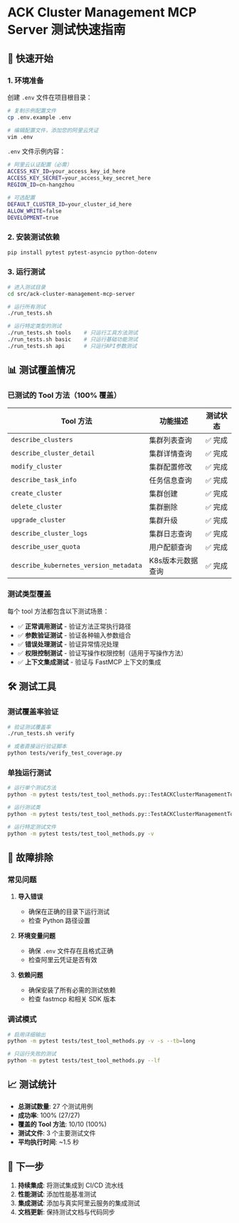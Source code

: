 # ACK Cluster Management MCP Server 测试快速指南

## 🚀 快速开始

### 1. 环境准备

创建 `.env` 文件在项目根目录：

```bash
# 复制示例配置文件
cp .env.example .env

# 编辑配置文件，添加您的阿里云凭证
vim .env
```

`.env` 文件示例内容：
```bash
# 阿里云认证配置（必需）
ACCESS_KEY_ID=your_access_key_id_here
ACCESS_KEY_SECRET=your_access_key_secret_here
REGION_ID=cn-hangzhou

# 可选配置
DEFAULT_CLUSTER_ID=your_cluster_id_here
ALLOW_WRITE=false
DEVELOPMENT=true
```

### 2. 安装测试依赖

```bash
pip install pytest pytest-asyncio python-dotenv
```

### 3. 运行测试

```bash
# 进入测试目录
cd src/ack-cluster-management-mcp-server

# 运行所有测试
./run_tests.sh

# 运行特定类型的测试
./run_tests.sh tools    # 只运行工具方法测试
./run_tests.sh basic    # 只运行基础功能测试  
./run_tests.sh api      # 只运行API参数测试
```

## 📊 测试覆盖情况

### 已测试的 Tool 方法（100% 覆盖）

| Tool 方法 | 功能描述 | 测试状态 |
|----------|---------|---------|
| `describe_clusters` | 集群列表查询 | ✅ 完成 |
| `describe_cluster_detail` | 集群详情查询 | ✅ 完成 |
| `modify_cluster` | 集群配置修改 | ✅ 完成 |
| `describe_task_info` | 任务信息查询 | ✅ 完成 |
| `create_cluster` | 集群创建 | ✅ 完成 |
| `delete_cluster` | 集群删除 | ✅ 完成 |
| `upgrade_cluster` | 集群升级 | ✅ 完成 |
| `describe_cluster_logs` | 集群日志查询 | ✅ 完成 |
| `describe_user_quota` | 用户配额查询 | ✅ 完成 |
| `describe_kubernetes_version_metadata` | K8s版本元数据查询 | ✅ 完成 |

### 测试类型覆盖

每个 tool 方法都包含以下测试场景：

- ✅ **正常调用测试** - 验证方法正常执行路径
- ✅ **参数验证测试** - 验证各种输入参数组合
- ✅ **错误处理测试** - 验证异常情况处理
- ✅ **权限控制测试** - 验证写操作权限控制（适用于写操作方法）
- ✅ **上下文集成测试** - 验证与 FastMCP 上下文的集成

## 🛠️ 测试工具

### 测试覆盖率验证

```bash
# 验证测试覆盖率
./run_tests.sh verify

# 或者直接运行验证脚本
python tests/verify_test_coverage.py
```

### 单独运行测试

```bash
# 运行单个测试方法
python -m pytest tests/test_tool_methods.py::TestACKClusterManagementTools::test_describe_clusters -v

# 运行测试类
python -m pytest tests/test_tool_methods.py::TestACKClusterManagementTools -v

# 运行特定测试文件
python -m pytest tests/test_tool_methods.py -v
```

## 🔧 故障排除

### 常见问题

1. **导入错误**
   - 确保在正确的目录下运行测试
   - 检查 Python 路径设置

2. **环境变量问题**
   - 确保 `.env` 文件存在且格式正确
   - 检查阿里云凭证是否有效

3. **依赖问题**
   - 确保安装了所有必需的测试依赖
   - 检查 fastmcp 和相关 SDK 版本

### 调试模式

```bash
# 启用详细输出
python -m pytest tests/test_tool_methods.py -v -s --tb=long

# 只运行失败的测试
python -m pytest tests/test_tool_methods.py --lf
```

## 📈 测试统计

- **总测试数量**: 27 个测试用例
- **成功率**: 100% (27/27)
- **覆盖的 Tool 方法**: 10/10 (100%)
- **测试文件**: 3 个主要测试文件
- **平均执行时间**: ~1.5 秒

## 🎯 下一步

1. **持续集成**: 将测试集成到 CI/CD 流水线
2. **性能测试**: 添加性能基准测试
3. **集成测试**: 添加与真实阿里云服务的集成测试
4. **文档更新**: 保持测试文档与代码同步